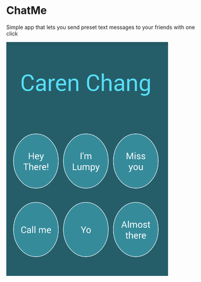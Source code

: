 ChatMe
======

Simple app that lets you send preset text messages to your friends with one click

![Screenshot 1](s1.png)